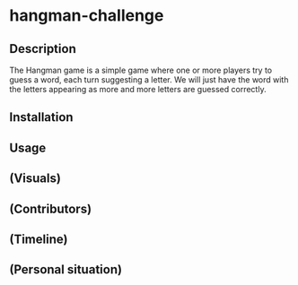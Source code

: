 # hangman-challenge

## Description
The Hangman game is a simple game where one or more players try to guess a word, each turn suggesting a letter.
We will just have the word with the letters appearing as more and more letters are guessed correctly.



## Installation

## Usage

## (Visuals)

## (Contributors)


## (Timeline)

## (Personal situation)